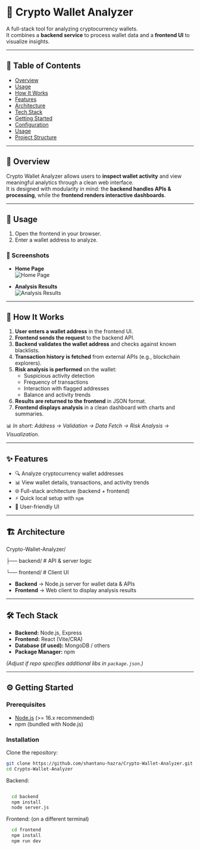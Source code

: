 # 🚀 Crypto Wallet Analyzer

A full-stack tool for analyzing cryptocurrency wallets.  
It combines a **backend service** to process wallet data and a **frontend UI** to visualize insights.

---

## 📌 Table of Contents
- [Overview](#overview)
- [Usage](#Usage)
- [How It Works](#how-it-works)
- [Features](#features)
- [Architecture](#architecture)
- [Tech Stack](#tech-stack)
- [Getting Started](#getting-started)
- [Configuration](#configuration)
- [Usage](#usage)
- [Project Structure](#project-structure)


---

## 📖 Overview
Crypto Wallet Analyzer allows users to **inspect wallet activity** and view meaningful analytics through a clean web interface.  
It is designed with modularity in mind: the **backend handles APIs & processing**, while the **frontend renders interactive dashboards**.

---

## 🚀 Usage
1. Open the frontend in your browser.  
2. Enter a wallet address to analyze.  

### 📸 Screenshots
- **Home Page**  
  ![Home Page](./screenshots/home.png)

- **Analysis Results**  
  ![Analysis Results](./screenshots/results.png)


---

## 🔎 How It Works
1. **User enters a wallet address** in the frontend UI.  
2. **Frontend sends the request** to the backend API.  
3. **Backend validates the wallet address** and checks against known blacklists.  
4. **Transaction history is fetched** from external APIs (e.g., blockchain explorers).  
5. **Risk analysis is performed** on the wallet:
   - Suspicious activity detection  
   - Frequency of transactions  
   - Interaction with flagged addresses  
   - Balance and activity trends  
6. **Results are returned to the frontend** in JSON format.  
7. **Frontend displays analysis** in a clean dashboard with charts and summaries.  

📊 *In short: Address → Validation → Data Fetch → Risk Analysis → Visualization.*  

---

## ✨ Features
- 🔍 Analyze cryptocurrency wallet addresses  
- 📊 View wallet details, transactions, and activity trends  
- 🌐 Full-stack architecture (backend + frontend)  
- ⚡ Quick local setup with `npm`  
- 📱 User-friendly UI  

---

## 🏗 Architecture

Crypto-Wallet-Analyzer/

├── backend/ # API & server logic

└── frontend/ # Client UI


- **Backend** → Node.js server for wallet data & APIs  
- **Frontend** → Web client to display analysis results  

---

## 🛠 Tech Stack
- **Backend:** Node.js, Express  
- **Frontend:** React (Vite/CRA)  
- **Database (if used):** MongoDB / others  
- **Package Manager:** npm  

*(Adjust if repo specifies additional libs in `package.json`.)*

---

## ⚙️ Getting Started

### Prerequisites
- [Node.js](https://nodejs.org/) (>= 16.x recommended)  
- npm (bundled with Node.js)  

### Installation
Clone the repository:
```bash
git clone https://github.com/shantanu-hazra/Crypto-Wallet-Analyzer.git
cd Crypto-Wallet-Analyzer
```
Backend:
```bash

  cd backend
  npm install
  node server.js
```

Frontend: (on a different terminal)
```bash
  cd frontend
  npm install
  npm run dev
```
